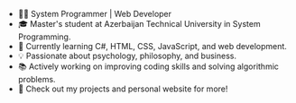 - 👨‍💻 System Programmer | Web Developer
- 🎓 Master's student at Azerbaijan Technical University in System Programming.
- 🌱 Currently learning C#, HTML, CSS, JavaScript, and web development.
- 💡 Passionate about psychology, philosophy, and business.
- 📚 Actively working on improving coding skills and solving algorithmic problems.
- 🔗 Check out my projects and personal website for more!

<!---
BlazingHypogrif/BlazingHypogrif is a ✨ special ✨ repository because its `README.md` (this file) appears on your GitHub profile.
You can click the Preview link to take a look at your changes.
--->
